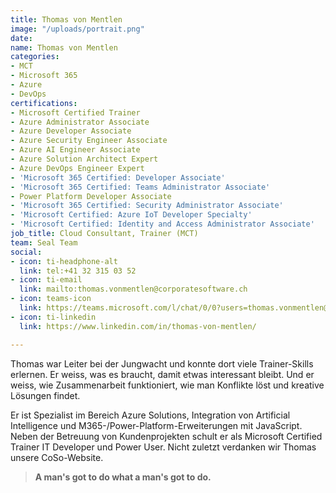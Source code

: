 ```yaml
---
title: Thomas von Mentlen
image: "/uploads/portrait.png"
date: 
name: Thomas von Mentlen
categories:
- MCT
- Microsoft 365
- Azure
- DevOps
certifications:
- Microsoft Certified Trainer
- Azure Administrator Associate
- Azure Developer Associate
- Azure Security Engineer Associate
- Azure AI Engineer Associate
- Azure Solution Architect Expert
- Azure DevOps Engineer Expert
- 'Microsoft 365 Certified: Developer Associate'
- 'Microsoft 365 Certified: Teams Administrator Associate'
- Power Platform Developer Associate
- 'Microsoft 365 Certified: Security Administrator Associate'
- 'Microsoft Certified: Azure IoT Developer Specialty'
- 'Microsoft Certified: Identity and Access Administrator Associate'
job_title: Cloud Consultant, Trainer (MCT)
team: Seal Team
social:
- icon: ti-headphone-alt
  link: tel:+41 32 315 03 52
- icon: ti-email
  link: mailto:thomas.vonmentlen@corporatesoftware.ch
- icon: teams-icon
  link: https://teams.microsoft.com/l/chat/0/0?users=thomas.vonmentlen@corporatesoftware.ch
- icon: ti-linkedin
  link: https://www.linkedin.com/in/thomas-von-mentlen/

---
```

Thomas war Leiter bei der Jungwacht und konnte dort viele Trainer-Skills erlernen. Er weiss, was es braucht, damit etwas interessant bleibt. Und er weiss, wie Zusammenarbeit funktioniert, wie man Konflikte löst und kreative Lösungen findet.

Er ist Spezialist im Bereich Azure Solutions, Integration von Artificial Intelligence und M365-/Power-Platform-Erweiterungen mit JavaScript. Neben der Betreuung von Kundenprojekten schult er als Microsoft Certified Trainer IT Developer und Power User. Nicht zuletzt verdanken wir Thomas unsere CoSo-Website.

> **A man's got to do what a man's got to do.**
